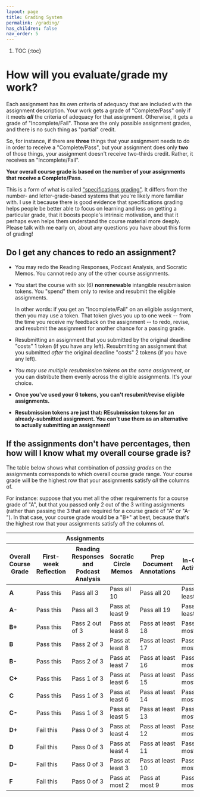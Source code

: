 ```yaml
---
layout: page
title: Grading System
permalink: /grading/
has_children: false
nav_order: 5
---
```


1. TOC
{:toc}
# How will you evaluate/grade my work?

Each assignment has its own criteria of adequacy that are included with
the assignment description. Your work gets a grade of "Complete/Pass"
only if it meets ***all*** the criteria of adequacy for that assignment.
Otherwise, it gets a grade of "Incomplete/Fail". Those are the only
possible assignment grades, and there is no such thing as "partial"
credit.

So, for instance, if there are **three** things that your assignment
needs to do in order to receive a "Complete/Pass", but your assignment
does only **two** of those things, your assignment doesn't receive
two-thirds credit. Rather, it receives an "Incomplete/Fail".

**Your overall course grade is based on the number of your assignments
that receive a Complete/Pass.**

This is a form of what is called ["specifications grading"](https://philarchive.org/archive/VITISL). It differs
from the number- and letter-grade-based systems that you're likely more
familiar with. I use it because there is good evidence that
specifications grading helps people be better able to focus on learning
and less on getting a particular grade, that it boosts people's
intrinsic motivation, and that it perhaps even helps them understand the
course material more deeply. Please talk with me early on, about any
questions you have about this form of grading!

## Do I get any chances to redo an assignment?

- You may redo the Reading Responses, Podcast Analysis, and Socratic
  Memos. You cannot redo any of the other course assignments.

- You start the course with six (6) **nonrenewable** intangible
  resubmission tokens. You "spend" them only to revise and resubmit the
  eligible assignments.

  In other words: if you get an "Incomplete/Fail"
  on an eligible assignment, then you may use a token. That token gives
  you up to one week -- from the time you receive my feedback on the
  assignment -- to redo, revise, and resubmit the assignment for another
  chance for a passing grade.

- Resubmitting an assignment that you submitted by the original deadline
  "costs" 1 token (if you have any left). Resubmitting an assignment
  that you submitted *after* the original deadline "costs" 2 tokens (if
  you have any left).

- *You may use multiple resubmission tokens on the same assignment*, or
  you can distribute them evenly across the eligible assignments. It's
  your choice.

- **Once you've used your 6 tokens, you can't resubmit/revise eligible
  assignments.**

- **Resubmission tokens are just that: REsubmission tokens for an already-submitted assignment. You can't
  use them as an alternative to actually submitting an assignment!**

## If the assignments don't have percentages, then how will I know what my overall course grade is?

The table below shows what combination of *passing grades* on the
assignments corresponds to which overall course grade range. Your course
grade will be the highest row that your assignments satisfy *all* the
columns of.

For instance: suppose that you met all the other requirements for a
course grade of "A", but that you passed only 2 out of the 3 writing
assignments (rather than passing the 3 that are required for a course
grade of "A" or "A-"). In that case, your course grade would be a "B+"
at best, because that's the highest row that your assignments satisfy
*all* the columns of.

<table>
<thead>
<tr>
<th></th>
<th colspan="3" align="center">Assignments</th>
<th></th>
<th></th>
</tr>
<tr>
<th>Overall Course Grade</th>
<th><strong>First-week Reflection</strong></th>
<th><strong>Reading Responses and Podcast Analysis</strong></th>
<th><strong>Socratic Circle Memos</strong></th>
<th><strong>Prep Document Annotations</strong></th>
<th><strong>In-Class Activities</strong></th>
<th><strong>Concluding Assignment</strong></th>
</tr>
</thead>
<tbody>
<tr>
<td><strong>A</strong></td>
<td>Pass this</td>
<td>Pass all 3</td>
<td>Pass all 10</td>
<td>Pass all 20</td>
<td>Pass at least 15</td>
<td>Pass</td>
</tr>
<tr>
<td><strong>A-</strong></td>
<td>Pass this</td>
<td>Pass all 3</td>
<td>Pass at least 9</td>
<td>Pass all 19</td>
<td>Pass at least 15</td>
<td>Pass</td>
</tr>
<tr>
<td><strong>B+</strong></td>
<td>Pass this</td>
<td>Pass 2 out of 3</td>
<td>Pass at least 8</td>
<td>Pass at least 18</td>
<td>Pass at most 14</td>
<td>Pass</td>
</tr>
<tr>
<td><strong>B</strong></td>
<td>Pass this</td>
<td>Pass 2 of 3</td>
<td>Pass at least 8</td>
<td>Pass at least 17</td>
<td>Pass at most 14</td>
<td>Pass</td>
</tr>
<tr>
<td><strong>B-</strong></td>
<td>Pass this</td>
<td>Pass 2 of 3</td>
<td>Pass at least 7</td>
<td>Pass at least 16</td>
<td>Pass at most 13</td>
<td>Pass</td>
</tr>
<tr>
<td><strong>C+</strong></td>
<td>Pass this</td>
<td>Pass 1 of 3</td>
<td>Pass at least 6</td>
<td>Pass at least 15</td>
<td>Pass at most 12</td>
<td>Pass</td>
</tr>
<tr>
<td><strong>C</strong></td>
<td>Pass this</td>
<td>Pass 1 of 3</td>
<td>Pass at least 6</td>
<td>Pass at least 14</td>
<td>Pass at most 10</td>
<td>Pass</td>
</tr>
<tr>
<td><strong>C-</strong></td>
<td>Pass this</td>
<td>Pass 1 of 3</td>
<td>Pass at least 5</td>
<td>Pass at least 13</td>
<td>Pass at most 10</td>
<td>No pass</td>
</tr>
<tr>
<td><strong>D+</strong></td>
<td>Fail this</td>
<td>Pass 0 of 3</td>
<td>Pass at least 4</td>
<td>Pass at least 12</td>
<td>Pass at most 9</td>
<td>No pass</td>
</tr>
<tr>
<td><strong>D</strong></td>
<td>Fail this</td>
<td>Pass 0 of 3</td>
<td>Pass at least 4</td>
<td>Pass at least 11</td>
<td>Pass at most 8</td>
<td>No pass</td>
</tr>
<tr>
<td><strong>D-</strong></td>
<td>Fail this</td>
<td>Pass 0 of 3</td>
<td>Pass at least 3</td>
<td>Pass at least 10</td>
<td>Pass at most 7</td>
<td>No pass</td><td></td>
</tr>
<tr>
<td><strong>F</strong></td>
<td>Fail this</td>
<td>Pass 0 of 3</td>
<td>Pass at most 2</td>
<td>Pass at most 9</td>
<td>Pass at most 6</td>
<td>No pass</td>
</tr>
</tbody>
</table>

